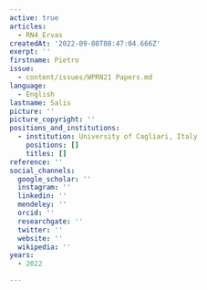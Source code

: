 ```yaml
---
active: true
articles:
  - RN4_Ervas
createdAt: '2022-09-08T08:47:04.666Z'
exerpt: ''
firstname: Pietro
issue:
  - content/issues/WPRN21 Papers.md
language:
  - English
lastname: Salis
picture: ''
picture_copyright: ''
positions_and_institutions:
  - institution: University of Cagliari, Italy
    positions: []
    titles: []
reference: ''
social_channels:
  google_scholar: ''
  instagram: ''
  linkedin: ''
  mendeley: ''
  orcid: ''
  researchgate: ''
  twitter: ''
  website: ''
  wikipedia: ''
years:
  - 2022

---
```

